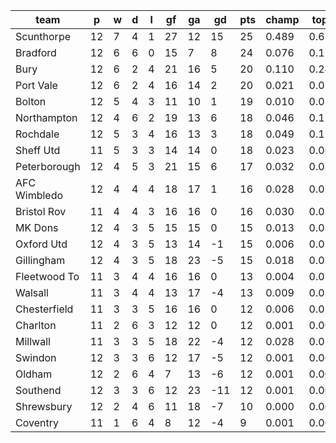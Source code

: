 |     team     | p  | w | d | l | gf | ga | gd  | pts | champ | top2  | top3  | top4  |  5-7  | bot4  | bot3  | bot2  |
|--------------|----|---|---|---|----|----|-----|-----|-------|-------|-------|-------|-------|-------|-------|-------|
| Scunthorpe   | 12 | 7 | 4 | 1 | 27 | 12 |  15 |  25 | 0.489 | 0.670 | 0.770 | 0.833 | 0.099 | 0.000 | 0.000 | 0.000|
| Bradford     | 12 | 6 | 6 | 0 | 15 |  7 |   8 |  24 | 0.076 | 0.175 | 0.276 | 0.361 | 0.224 | 0.017 | 0.009 | 0.004|
| Bury         | 12 | 6 | 2 | 4 | 21 | 16 |   5 |  20 | 0.110 | 0.247 | 0.358 | 0.454 | 0.215 | 0.009 | 0.005 | 0.001|
| Port Vale    | 12 | 6 | 2 | 4 | 16 | 14 |   2 |  20 | 0.021 | 0.058 | 0.103 | 0.153 | 0.166 | 0.060 | 0.035 | 0.019|
| Bolton       | 12 | 5 | 4 | 3 | 11 | 10 |   1 |  19 | 0.010 | 0.035 | 0.064 | 0.097 | 0.123 | 0.116 | 0.076 | 0.042|
| Northampton  | 12 | 4 | 6 | 2 | 19 | 13 |   6 |  18 | 0.046 | 0.117 | 0.192 | 0.266 | 0.208 | 0.028 | 0.016 | 0.008|
| Rochdale     | 12 | 5 | 3 | 4 | 16 | 13 |   3 |  18 | 0.049 | 0.121 | 0.200 | 0.274 | 0.203 | 0.032 | 0.019 | 0.010|
| Sheff Utd    | 11 | 5 | 3 | 3 | 14 | 14 |   0 |  18 | 0.023 | 0.066 | 0.115 | 0.167 | 0.171 | 0.067 | 0.041 | 0.019|
| Peterborough | 12 | 4 | 5 | 3 | 21 | 15 |   6 |  17 | 0.032 | 0.087 | 0.142 | 0.206 | 0.188 | 0.049 | 0.031 | 0.018|
| AFC Wimbledo | 12 | 4 | 4 | 4 | 18 | 17 |   1 |  16 | 0.028 | 0.077 | 0.136 | 0.198 | 0.188 | 0.049 | 0.030 | 0.015|
| Bristol Rov  | 11 | 4 | 4 | 3 | 16 | 16 |   0 |  16 | 0.030 | 0.079 | 0.137 | 0.199 | 0.183 | 0.058 | 0.034 | 0.018|
| MK Dons      | 12 | 4 | 3 | 5 | 15 | 15 |   0 |  15 | 0.013 | 0.039 | 0.074 | 0.112 | 0.139 | 0.097 | 0.065 | 0.038|
| Oxford Utd   | 12 | 4 | 3 | 5 | 13 | 14 |  -1 |  15 | 0.006 | 0.020 | 0.041 | 0.068 | 0.099 | 0.158 | 0.107 | 0.063|
| Gillingham   | 12 | 4 | 3 | 5 | 18 | 23 |  -5 |  15 | 0.018 | 0.051 | 0.094 | 0.144 | 0.151 | 0.076 | 0.048 | 0.024|
| Fleetwood To | 11 | 3 | 4 | 4 | 16 | 16 |   0 |  13 | 0.004 | 0.020 | 0.036 | 0.061 | 0.092 | 0.181 | 0.125 | 0.073|
| Walsall      | 11 | 3 | 4 | 4 | 13 | 17 |  -4 |  13 | 0.009 | 0.032 | 0.058 | 0.090 | 0.106 | 0.139 | 0.093 | 0.051|
| Chesterfield | 11 | 3 | 3 | 5 | 16 | 16 |   0 |  12 | 0.006 | 0.019 | 0.040 | 0.067 | 0.097 | 0.166 | 0.118 | 0.069|
| Charlton     | 11 | 2 | 6 | 3 | 12 | 12 |   0 |  12 | 0.001 | 0.003 | 0.007 | 0.013 | 0.034 | 0.393 | 0.308 | 0.211|
| Millwall     | 11 | 3 | 3 | 5 | 18 | 22 |  -4 |  12 | 0.028 | 0.075 | 0.129 | 0.184 | 0.177 | 0.059 | 0.038 | 0.019|
| Swindon      | 12 | 3 | 3 | 6 | 12 | 17 |  -5 |  12 | 0.001 | 0.003 | 0.007 | 0.013 | 0.030 | 0.401 | 0.310 | 0.219|
| Oldham       | 12 | 2 | 6 | 4 |  7 | 13 |  -6 |  12 | 0.001 | 0.003 | 0.006 | 0.011 | 0.029 | 0.431 | 0.342 | 0.247|
| Southend     | 12 | 3 | 3 | 6 | 12 | 23 | -11 |  12 | 0.001 | 0.003 | 0.008 | 0.015 | 0.033 | 0.383 | 0.298 | 0.202|
| Shrewsbury   | 12 | 2 | 4 | 6 | 11 | 18 |  -7 |  10 | 0.000 | 0.001 | 0.002 | 0.004 | 0.014 | 0.586 | 0.501 | 0.383|
| Coventry     | 11 | 1 | 6 | 4 |  8 | 12 |  -4 |   9 | 0.001 | 0.002 | 0.006 | 0.011 | 0.029 | 0.445 | 0.352 | 0.248|
